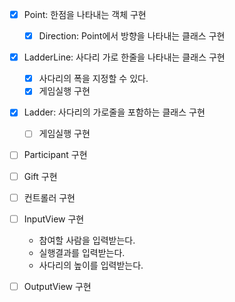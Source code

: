 - [x] Point: 한점을 나타내는 객체 구현
  - [x] Direction: Point에서 방향을 나타내는 클래스 구현
  
- [x] LadderLine: 사다리 가로 한줄을 나타내는 클래스 구현
  - [x] 사다리의 폭을 지정할 수 있다.
  - [x] 게임실행 구현

- [x] Ladder: 사다리의 가로줄을 포함하는 클래스 구현
  - [ ] 게임실행 구현

- [ ] Participant 구현

- [ ] Gift 구현

- [ ] 컨트롤러 구현

- [ ] InputView 구현
  - 참여할 사람을 입력받는다.
  - 실행결과를 입력받는다.
  - 사다리의 높이를 입력받는다.

- [ ] OutputView 구현
